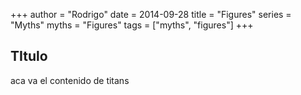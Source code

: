 +++
author = "Rodrigo"
date = 2014-09-28
title = "Figures"
series = "Myths"
myths = "Figures"
tags = ["myths", "figures"]
+++

## TItulo

aca va el contenido de titans